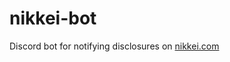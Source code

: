 # nikkei-bot

Discord bot for notifying disclosures on [nikkei.com](https://www.nikkei.com/markets/kigyo/disclose/)

